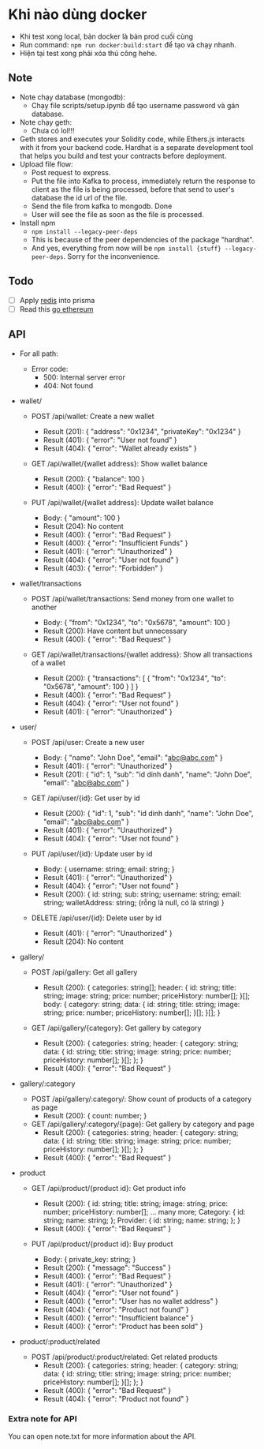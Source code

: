 # Khi nào dùng docker

- Khi test xong local, bản docker là bản prod cuối cùng
- Run command: `npm run docker:build:start` để tạo và chạy nhanh.
- Hiện tại test xong phải xóa thủ công hehe.

## Note

- Note chạy database (mongodb):
  - Chạy file scripts/setup.ipynb để tạo username password và gán database.
- Note chạy geth:
  - Chưa có lol!!!
- Geth stores and executes your Solidity code, while Ethers.js interacts with it from your backend code. Hardhat is a separate development tool that helps you build and test your contracts before deployment.
- Upload file flow:
  - Post request to express.
  - Put the file into Kafka to process, immediately return the response to client as the file is being processed, before that send to user's database the id url of the file.
  - Send the file from kafka to mongodb. Done
  - User will see the file as soon as the file is processed.
- Install npm
  - `npm install --legacy-peer-deps`
  - This is because of the peer dependencies of the package "hardhat".
  - And yes, everything from now will be `npm install {stuff} --legacy-peer-deps`. Sorry for the inconvenience.

## Todo

- [ ] Apply [redis](https://github.com/Asjas/prisma-redis-middleware) into prisma
- [ ] Read this [go ethereum](https://ethereum.stackexchange.com/questions/136894/how-to-connect-hardhat-to-my-own-private-geth-chain)

## API

- For all path:
  - Error code:
    - 500: Internal server error
    - 404: Not found

- wallet/
  - POST /api/wallet: Create a new wallet
    - Result (201): { "address": "0x1234", "privateKey": "0x1234" }
    - Result (401): { "error": "User not found" }
    - Result (404): { "error": "Wallet already exists" }

  - GET /api/wallet/{wallet address}: Show wallet balance
    - Result (200): { "balance": 100 }
    - Result (400): { "error": "Bad Request" }

  - PUT /api/wallet/{wallet address}: Update wallet balance
    - Body: { "amount": 100 }
    - Result (204): No content
    - Result (400): { "error": "Bad Request" }
    - Result (400): { "error": "Insufficient Funds" }
    - Result (401): { "error": "Unauthorized" }
    - Result (404): { "error": "User not found" }
    - Result (403): { "error": "Forbidden" }

- wallet/transactions
  - POST /api/wallet/transactions: Send money from one wallet to another
    - Body: { "from": "0x1234", "to": "0x5678", "amount": 100 }
    - Result (200): Have content but unnecessary
    - Result (400): { "error": "Bad Request" }

  - GET /api/wallet/transactions/{wallet address}: Show all transactions of a wallet
    - Result (200): { "transactions": [ { "from": "0x1234", "to": "0x5678", "amount": 100 } ] }
    - Result (400): { "error": "Bad Request" }
    - Result (404): { "error": "User not found" }
    - Result (401): { "error": "Unauthorized" }

- user/
  - POST /api/user: Create a new user
    - Body: { "name": "John Doe", "email": "<abc@abc.com>" }
    - Result (401): { "error": "Unauthorized" }
    - Result (201): { "id": 1, "sub": "id dinh danh", "name": "John Doe", "email": "<abc@abc.com>" }

  - GET /api/user/{id}: Get user by id
    - Result (200): { "id": 1, "sub": "id dinh danh", "name": "John Doe", "email": "<abc@abc.com>" }
    - Result (401): { "error": "Unauthorized" }
    - Result (404): { "error": "User not found" }

  - PUT /api/user/{id}: Update user by id
    - Body: {
        username: string;
        email: string;
      }
    - Result (401): { "error": "Unauthorized" }
    - Result (404): { "error": "User not found" }
    - Result (200): {
        id: string;
        sub: string;
        username: string;
        email: string;
        walletAddress: string; (rỗng là null, có là string)
      }
  
  - DELETE /api/user/{id}: Delete user by id
    - Result (401): { "error": "Unauthorized" }
    - Result (204): No content

- gallery/
  - POST /api/gallery: Get all gallery
    - Result (200): {
      categories: string[];
      header: {
        id: string;
        title: string;
        image: string;
        price: number;
        priceHistory: number[];
      }[];
      body: {
        category: string;
        data: {
            id: string;
            title: string;
            image: string;
            price: number;
            priceHistory: number[];
        }[];
      }[];
    }
  
  - GET /api/gallery/{category}: Get gallery by category
    - Result (200): {
      categories: string;
      header: {
        category: string;
        data: {
          id: string;
          title: string;
          image: string;
          price: number;
          priceHistory: number[];
        }[];
      };
    }
    - Result (400): { "error": "Bad Request" }

- gallery/:category
  - POST /api/gallery/:category/: Show count of products of a category as page
    - Result (200): { count: number; }
  - GET /api/gallery/:category/{page}: Get gallery by category and page
    - Result (200): {
      categories: string;
      header: {
        category: string;
        data: {
          id: string;
          title: string;
          image: string;
          price: number;
          priceHistory: number[];
        }[];
      };
    }
    - Result (400): { "error": "Bad Request" }

- product
  - GET /api/product/{product id}: Get product info
    - Result (200): {
      id: string;
      title: string;
      image: string;
      price: number;
      priceHistory: number[];
      ... many more;
      Category: {
        id: string;
        name: string;
      };
      Provider: {
        id: string;
        name: string;
      };
    }
    - Result (400): { "error": "Bad Request" }
  
  - PUT /api/product/{product id}: Buy product
    - Body: {
      private_key: string;
    }
    - Result (200): { "message": "Success" }
    - Result (400): { "error": "Bad Request" }
    - Result (401): { "error": "Unauthorized" }
    - Result (404): { "error": "User not found" }
    - Result (400): { "error": "User has no wallet address" }
    - Result (404): { "error": "Product not found" }
    - Result (400): { "error": "Insufficient balance" }
    - Result (400): { "error": "Product has been sold" }

- product/:product/related
  - POST /api/product/:product/related: Get related products
    - Result (200): {
      categories: string;
      header: {
        category: string;
        data: {
          id: string;
          title: string;
          image: string;
          price: number;
          priceHistory: number[];
        }[];
      };
    }
    - Result (400): { "error": "Bad Request" }
    - Result (404): { "error": "Product not found" }

### Extra note for API

You can open note.txt for more information about the API.
